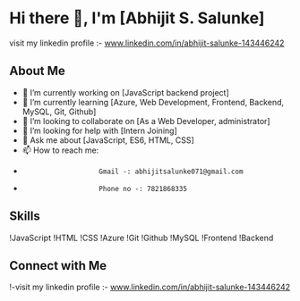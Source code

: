# Hi there 👋, I'm [Abhijit S. Salunke]

visit my linkedin profile :- www.linkedin.com/in/abhijit-salunke-143446242

## About Me

- 🔭 I’m currently working on [JavaScript backend project]
- 🌱 I’m currently learning [Azure, Web Development, Frontend, Backend, MySQL, Git, Github]
- 👯 I’m looking to collaborate on [As a Web Developer, administrator]
- 🤔 I’m looking for help with [Intern Joining]
- 💬 Ask me about [JavaScript, ES6, HTML, CSS]
- 📫 How to reach me: 
-                        Gmail -: abhijitsalunke071@gmail.com
-                        Phone no -: 7821868335


## Skills

!JavaScript
!HTML
!CSS
!Azure 
!Git
!Github
!MySQL
!Frontend
!Backend

## Connect with Me

!-visit my linkedin profile :- www.linkedin.com/in/abhijit-salunke-143446242
